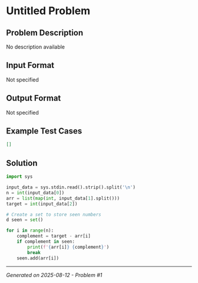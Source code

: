 # Untitled Problem

## Problem Description
No description available

## Input Format
Not specified

## Output Format
Not specified

## Example Test Cases
```json
[]
```

## Solution
```python
import sys

input_data = sys.stdin.read().strip().split('\n')
n = int(input_data[0])
arr = list(map(int, input_data[1].split()))
target = int(input_data[2])

# Create a set to store seen numbers
d seen = set()

for i in range(n):
    complement = target - arr[i]
    if complement in seen:
        print(f'{arr[i]} {complement}')
        break
    seen.add(arr[i])
```

---
*Generated on 2025-08-12 - Problem #1*